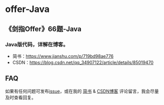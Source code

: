 # offer-Java

## 《剑指Offer》66题-Java

### Java版代码，详解在博客。
- 简书：https://www.jianshu.com/p/719bd98ae776
- CSDN：https://blog.csdn.net/qq_34907122/article/details/85019470

## FAQ
如果有任何问题可发布[issue](https://github.com/JohnnyJYWu/offer-Java/issues)，或在我的 [简书](https://www.jianshu.com/p/719bd98ae776) & [CSDN博客](https://blog.csdn.net/qq_34907122/article/details/85019470) 评论留言，我会尽量及时查看回复。
